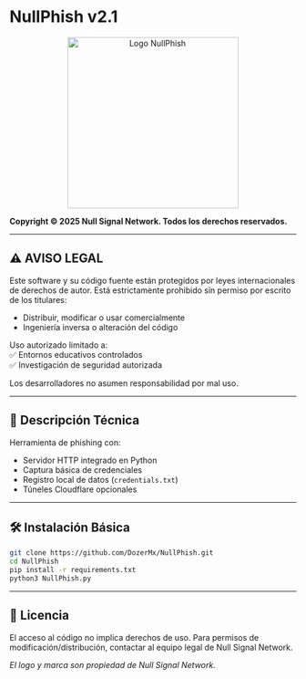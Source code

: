 # NullPhish v2.1  

<p align="center">
  <img src="https://i.postimg.cc/Thv97vLv/nullphish-logo.png" alt="Logo NullPhish" width="300">
</p>

**Copyright © 2025 Null Signal Network. Todos los derechos reservados.**

---

## ⚠️ AVISO LEGAL  
Este software y su código fuente están protegidos por leyes internacionales de derechos de autor. Está estrictamente prohibido sin permiso por escrito de los titulares:

- Distribuir, modificar o usar comercialmente  
- Ingeniería inversa o alteración del código  

Uso autorizado limitado a:  
✅ Entornos educativos controlados  
✅ Investigación de seguridad autorizada  

Los desarrolladores no asumen responsabilidad por mal uso.  

---

## 📌 Descripción Técnica  
Herramienta de phishing con:  
- Servidor HTTP integrado en Python  
- Captura básica de credenciales  
- Registro local de datos (`credentials.txt`)  
- Túneles Cloudflare opcionales  

---

## 🛠 Instalación Básica  
```bash
git clone https://github.com/DozerMx/NullPhish.git
cd NullPhish
pip install -r requirements.txt
python3 NullPhish.py
```

---

## 📄 Licencia  
El acceso al código no implica derechos de uso. Para permisos de modificación/distribución, contactar al equipo legal de Null Signal Network.  

*El logo y marca son propiedad de Null Signal Network.*  
```
